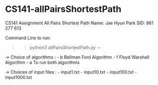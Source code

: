# CS141-allPairsShortestPath
CS141 Assignment
All Pairs Shortest Path
Name: Jae Hyun Park
SID: 861 277 613

Command Line to run:

>> python3 allPairsShortestPath.py --<algorithm> <algorithm> <filename>

 -> Choice of algorithms :
    - b     Bellman Ford Algorithm
    - f     Floyd Warshall Algorithm
    - a     To run both algorithms

 -> Choices of input files :
    - input1.txt
    - input10.txt
    - input100.txt
    - input1000.txt